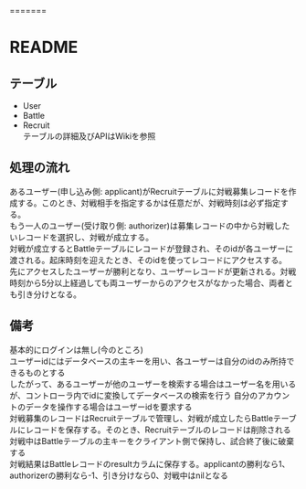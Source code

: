 =======
# README



## テーブル  
* User  
* Battle  
* Recruit  
テーブルの詳細及びAPIはWikiを参照  


## 処理の流れ  
あるユーザー(申し込み側: applicant)がRecruitテーブルに対戦募集レコードを作成する。このとき、対戦相手を指定するかは任意だが、対戦時刻は必ず指定する。  
もう一人のユーザー(受け取り側: authorizer)は募集レコードの中から対戦したいレコードを選択し、対戦が成立する。  
対戦が成立するとBattleテーブルにレコードが登録され、そのidが各ユーザーに渡される。起床時刻を迎えたとき、そのidを使ってレコードにアクセスする。  
先にアクセスしたユーザーが勝利となり、ユーザーレコードが更新される。対戦時刻から5分以上経過しても両ユーザーからのアクセスがなかった場合、両者とも引き分けとなる。  

## 備考
基本的にログインは無し(今のところ)  
ユーザーidにはデータベースの主キーを用い、各ユーザーは自分のidのみ所持できるものとする  
したがって、あるユーザーが他のユーザーを検索する場合はユーザー名を用いるが、コントローラ内でidに変換してデータベースの検索を行う
自分のアカウントのデータを操作する場合はユーザーidを要求する  
対戦募集のレコードはRecruitテーブルで管理し、対戦が成立したらBattleテーブルにレコードを保存する。そのとき、Recruitテーブルのレコードは削除される
対戦中はBattleテーブルの主キーをクライアント側で保持し、試合終了後に破棄する  
対戦結果はBattleレコードのresultカラムに保存する。applicantの勝利なら1、authorizerの勝利なら-1、引き分けなら0、対戦中はnilとなる
